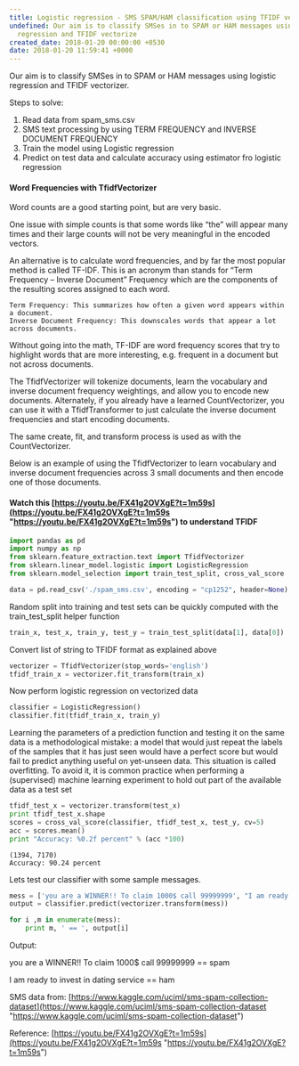 ```yaml
---
title: Logistic regression - SMS SPAM/HAM classification using TFIDF vectorizer
undefined: Our aim is to classify SMSes in to SPAM or HAM messages using logistic
  regression and TFIDF vectorize
created_date: 2018-01-20 00:00:00 +0530
date: 2018-01-20 11:59:41 +0000
---
```

Our aim is to classify SMSes in to SPAM or HAM messages using logistic regression and TFIDF vectorizer.

Steps to solve:

1. Read data from spam_sms.csv
2. SMS text processing by using TERM FREQUENCY and INVERSE DOCUMENT FREQUENCY
3. Train the model using Logistic regression
4. Predict on test data and calculate accuracy using estimator fro logistic regression

#### Word Frequencies with TfidfVectorizer

Word counts are a good starting point, but are very basic.

One issue with simple counts is that some words like “the” will  appear many times and their large counts will not be very meaningful in  the encoded vectors.

An alternative is to calculate word frequencies, and by far the most  popular method is called TF-IDF. This is an acronym than stands for  “Term Frequency – Inverse Document” Frequency which are the components  of the resulting scores assigned to each word.

    Term Frequency: This summarizes how often a given word appears within a document.
    Inverse Document Frequency: This downscales words that appear a lot across documents.

Without going into the math, TF-IDF are word frequency scores that  try to highlight words that are more interesting, e.g. frequent in a  document but not across documents.

The TfidfVectorizer will tokenize documents, learn the vocabulary and  inverse document frequency weightings, and allow you to encode new  documents. Alternately, if you already have a learned CountVectorizer,  you can use it with a TfidfTransformer to just calculate the inverse  document frequencies and start encoding documents.

The same create, fit, and transform process is used as with the CountVectorizer.

Below is an example of using the TfidfVectorizer to learn vocabulary  and inverse document frequencies across 3 small documents and then  encode one of those documents.

#### Watch this [https://youtu.be/FX41g2OVXgE?t=1m59s](https://youtu.be/FX41g2OVXgE?t=1m59s "https://youtu.be/FX41g2OVXgE?t=1m59s") to understand TFIDF

```python
import pandas as pd
import numpy as np
from sklearn.feature_extraction.text import TfidfVectorizer
from sklearn.linear_model.logistic import LogisticRegression
from sklearn.model_selection import train_test_split, cross_val_score

data = pd.read_csv('./spam_sms.csv', encoding = "cp1252", header=None)
```

Random split into training and test sets can be quickly computed with the train_test_split helper function

```python
train_x, test_x, train_y, test_y = train_test_split(data[1], data[0])
```

Convert list of string to TFIDF format as explained above

```python
vectorizer = TfidfVectorizer(stop_words='english')
tfidf_train_x = vectorizer.fit_transform(train_x)
```

Now perform logistic regression on vectorized data

```python
classifier = LogisticRegression()
classifier.fit(tfidf_train_x, train_y)
```

Learning the parameters of a prediction function and testing it on  the same data is a methodological mistake: a model that would just  repeat the labels of the samples that it has just seen would have a  perfect score but would fail to predict anything useful on yet-unseen  data. This situation is called overfitting. To avoid it, it is common  practice when performing a (supervised) machine learning experiment to  hold out part of the available data as a test set

```python
tfidf_test_x = vectorizer.transform(test_x)
print tfidf_test_x.shape
scores = cross_val_score(classifier, tfidf_test_x, test_y, cv=5)
acc = scores.mean()
print "Accuracy: %0.2f percent" % (acc *100)
```

    (1394, 7170)
    Accuracy: 90.24 percent

Lets test our classifier with some sample messages.

```python
mess = ['you are a WINNER!! To claim 1000$ call 99999999', "I am ready to invest in dating service"]
output = classifier.predict(vectorizer.transform(mess))

for i ,m in enumerate(mess):
	print m, ' == ', output[i]
```

Output:

you are a WINNER!! To claim 1000$ call 99999999  ==  spam

I am ready to invest in dating service  ==  ham

SMS data from: [https://www.kaggle.com/uciml/sms-spam-collection-dataset](https://www.kaggle.com/uciml/sms-spam-collection-dataset "https://www.kaggle.com/uciml/sms-spam-collection-dataset")

Reference:  [https://youtu.be/FX41g2OVXgE?t=1m59s](https://youtu.be/FX41g2OVXgE?t=1m59s "https://youtu.be/FX41g2OVXgE?t=1m59s")